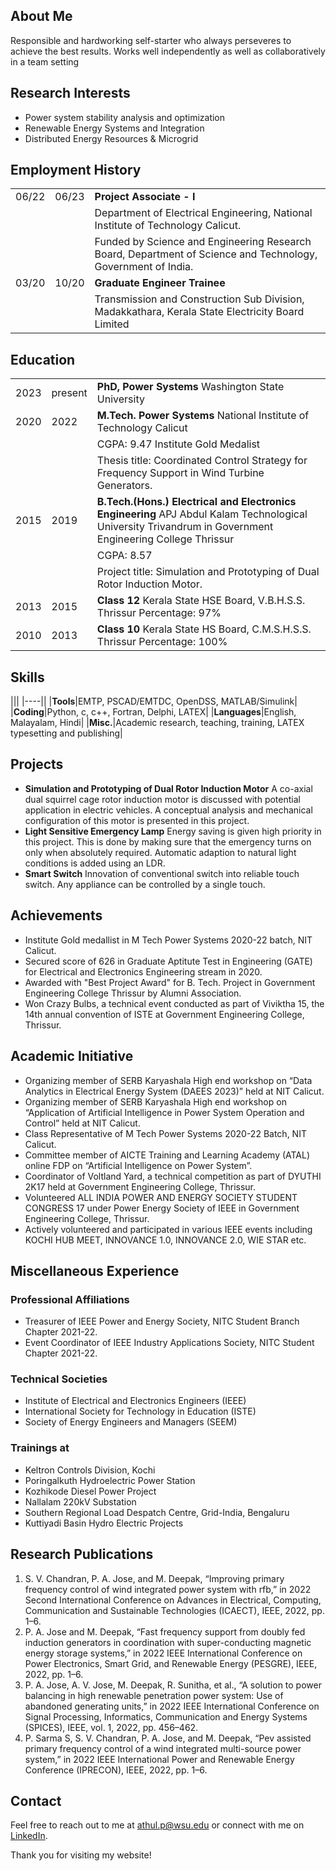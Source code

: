 <style>
td, th {
   border: none!important;
}
</style>

## About Me
Responsible and hardworking self-starter who always perseveres to achieve the best results. Works well independently as well as collaboratively in a team setting

## Research Interests
- Power system stability analysis and optimization
- Renewable Energy Systems and Integration
- Distributed Energy Resources & Microgrid

## Employment History

|	  	     | 			 |								  																|
|------------|-----------|----------------------------------------------------------------------------------------------|
|06/22|06/23|**Project Associate - I**																					|
| 	  ||Department of Electrical Engineering, National Institute of Technology Calicut.								|
|	  ||Funded by Science and Engineering Research Board, Department of Science and Technology, Government of India.	|
|03/20|10/20|**Graduate Engineer Trainee** 																			|
|	  ||Transmission and Construction Sub Division, Madakkathara, Kerala State Electricity Board Limited 				|
				
## Education

|	 |    |															|
|----|----|---------------------------------------------------------|
|2023|present|**PhD, Power Systems** Washington State University|
|2020|2022|**M.Tech. Power Systems** National Institute of Technology Calicut|
|	 |	  |CGPA: 9.47 Institute Gold Medalist|
|	 |	  |Thesis title: Coordinated Control Strategy for Frequency Support in Wind Turbine Generators.|
|2015|2019|**B.Tech.(Hons.) Electrical and Electronics Engineering** APJ Abdul Kalam Technological University Trivandrum in Government Engineering College Thrissur|
|	 |	  |CGPA: 8.57|
|	 |	  |Project title: Simulation and Prototyping of Dual Rotor Induction Motor.|
|2013|2015|**Class 12** Kerala State HSE Board, V.B.H.S.S. Thrissur Percentage: 97%|
|2010|2013|**Class 10** Kerala State HS Board, C.M.S.H.S.S. Thrissur Percentage: 100%|

## Skills

|||
|----||
|**Tools**|EMTP, PSCAD/EMTDC, OpenDSS, MATLAB/Simulink|
|**Coding**|Python, c, c++, Fortran, Delphi, LATEX|
|**Languages**|English, Malayalam, Hindi|
|**Misc.**|Academic research, teaching, training, LATEX typesetting and publishing|

## Projects
- **Simulation and Prototyping of Dual Rotor Induction Motor** A co-axial dual squirrel cage rotor induction motor is discussed with potential application in electric vehicles. A conceptual analysis and mechanical configuration of this motor is presented in this project.
- **Light Sensitive Emergency Lamp** Energy saving is given high priority in this project. This is done by making sure that the emergency turns on only when absolutely required. Automatic adaption to natural light conditions is added using an LDR.
- **Smart Switch** Innovation of conventional switch into reliable touch switch. Any appliance can be controlled by a single touch. 

## Achievements
- Institute Gold medallist in M Tech Power Systems 2020-22 batch, NIT Calicut.
- Secured score of 626 in Graduate Aptitute Test in Engineering (GATE) for Electrical and Electronics Engineering stream in 2020.
-  Awarded with "Best Project Award" for B. Tech. Project in Government Engineering College Thrissur by Alumni Association.
-  Won Crazy Bulbs, a technical event conducted as part of Viviktha 15, the 14th annual convention of ISTE at Government Engineering College, Thrissur.

## Academic Initiative
- Organizing member of SERB Karyashala High end workshop on “Data Analytics in Electrical Energy System (DAEES 2023)” held at NIT Calicut.
- Organizing member of SERB Karyashala High end workshop on “Application of Artificial Intelligence in Power System Operation and Control” held at NIT Calicut.
- Class Representative of M Tech Power Systems 2020-22 Batch, NIT Calicut.
- Committee member of AICTE Training and Learning Academy (ATAL) online FDP on “Artificial Intelligence on Power System”.
- Coordinator of Voltland Yard, a technical competition as part of DYUTHI 2K17 held at Government Engineering College, Thrissur.
- Volunteered ALL INDIA POWER AND ENERGY SOCIETY STUDENT CONGRESS 17 under Power Energy Society of IEEE in Government Engineering College, Thrissur.
- Actively volunteered and participated in various IEEE events including KOCHI HUB MEET, INNOVANCE 1.0, INNOVANCE 2.0, WIE STAR etc.

## Miscellaneous Experience
### Professional Affiliations
- Treasurer of IEEE Power and Energy Society, NITC Student Branch Chapter 2021-22.
- Event Coordinator of IEEE Industry Applications Society, NITC Student Chapter 2021-22.

### Technical Societies
- Institute of Electrical and Electronics Engineers (IEEE)
- International Society for Technology in Education (ISTE)
- Society of Energy Engineers and Managers (SEEM)

### Trainings at
- Keltron Controls Division, Kochi
- Poringalkuth Hydroelectric Power Station
- Kozhikode Diesel Power Project
- Nallalam 220kV Substation
- Southern Regional Load Despatch Centre, Grid-India, Bengaluru
- Kuttiyadi Basin Hydro Electric Projects

## Research Publications
1. S. V. Chandran, P. A. Jose, and M. Deepak, “Improving primary frequency control of wind integrated power system with rfb,” in 2022 Second International Conference on Advances in Electrical, Computing, Communication and Sustainable Technologies (ICAECT), IEEE, 2022, pp. 1–6.
2. P. A. Jose and M. Deepak, “Fast frequency support from doubly fed induction generators in coordination with super-conducting magnetic energy storage systems,” in 2022 IEEE International Conference on Power Electronics, Smart Grid, and Renewable Energy (PESGRE), IEEE, 2022, pp. 1–6.
3. P. A. Jose, A. V. Jose, M. Deepak, R. Sunitha, et al., “A solution to power balancing in high renewable penetration power system: Use of abandoned generating units,” in 2022 IEEE International Conference on Signal Processing, Informatics, Communication and Energy Systems (SPICES), IEEE, vol. 1, 2022, pp. 456–462.
4. P. Sarma S, S. V. Chandran, P. A. Jose, and M. Deepak, “Pev assisted primary frequency control of a wind integrated multi-source power system,” in 2022 IEEE International Power and Renewable Energy Conference (IPRECON), IEEE, 2022, pp. 1–6.

## Contact
Feel free to reach out to me at [athul.p@wsu.edu](mailto:athul.p@wsu.edu) or connect with me on [LinkedIn](https://www.linkedin.com/in/athul-jose-p/).

Thank you for visiting my website!